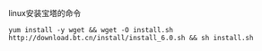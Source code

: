 linux安装宝塔的命令

```
yum install -y wget && wget -O install.sh http://download.bt.cn/install/install_6.0.sh && sh install.sh
```